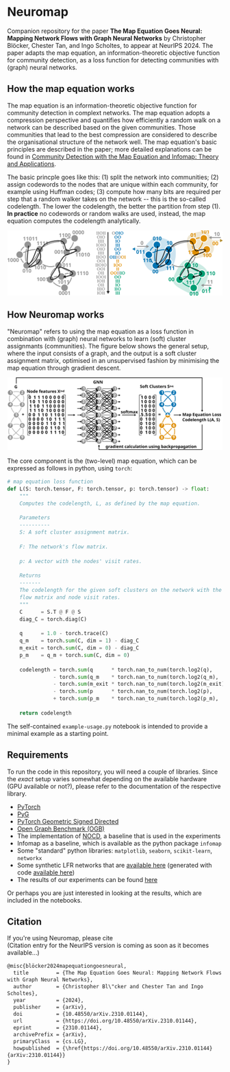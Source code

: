 # Neuromap
Companion repository for the paper **The Map Equation Goes Neural: Mapping Network Flows with Graph Neural Networks** by Christopher Blöcker, Chester Tan, and Ingo Scholtes, to appear at NeurIPS 2024.
The paper adapts the map equation, an information-theoretic objective function for community detection, as a loss function for detecting communities with (graph) neural networks.

## How the map equation works
The map equation is an information-theoretic objective function for community detection in complext networks.
The map equation adopts a compression perspective and quantifies how efficiently a random walk on a network can be described based on the given communities.
Those communities that lead to the best compression are considered to describe the organisational structure of the network well.
The map equation's basic principles are described in the paper; more detailed explanations can be found in [Community Detection with the Map Equation and Infomap: Theory and Applications](https://arxiv.org/abs/2311.04036).

The basic princple goes like this: (1) split the network into communities; (2) assign codewords to the nodes that are unique within each community, for example using Huffman codes; (3) compute how many bits are required per step that a random walker takes on the network -- this is the so-called codelength. The lower the codelength, the better the partition from step (1).
**In practice** no codewords or random walks are used, instead, the map equation computes the codelength analytically.

<img src="img/map-equation-principle.svg" alt="Two different ways to partition the same network into communities. The right-hand variant leads to a lower codelength." width="800"/>




## How Neuromap works
"Neuromap" refers to using the map equation as a loss function in combination with (graph) neural networks to learn (soft) cluster assignmants (communities).
The figure below shows the general setup, where the input consists of a graph, and the output is a soft cluster assignment matrix, optimised in an unsupervised fashion by minimising the map equation through gradient descent.

<img src="img/neuromap-architecture.svg" alt="The Neuromap architecture for learning soft cluster assignments minimising the map equation through gradient descent." width="800"/>

The core component is the (two-level) map equation, which can be expressed as follows in python, using `torch`:

```python
# map equation loss function
def L(S: torch.tensor, F: torch.tensor, p: torch.tensor) -> float:
    """
    Computes the codelength, L, as defined by the map equation.

    Parameters
    ----------
    S: A soft cluster assignment matrix.

    F: The network's flow matrix.

    p: A vector with the nodes' visit rates.

    Returns
    -------
    The codelength for the given soft clusters on the network with the given
    flow matrix and node visit rates.
    """
    C      = S.T @ F @ S
    diag_C = torch.diag(C)

    q      = 1.0 - torch.trace(C)
    q_m    = torch.sum(C, dim = 1) - diag_C
    m_exit = torch.sum(C, dim = 0) - diag_C
    p_m    = q_m + torch.sum(C, dim = 0)

    codelength = torch.sum(q      * torch.nan_to_num(torch.log2(q),      nan = 0.0)) \
               - torch.sum(q_m    * torch.nan_to_num(torch.log2(q_m),    nan = 0.0)) \
               - torch.sum(m_exit * torch.nan_to_num(torch.log2(m_exit), nan = 0.0)) \
               - torch.sum(p      * torch.nan_to_num(torch.log2(p),      nan = 0.0)) \
               + torch.sum(p_m    * torch.nan_to_num(torch.log2(p_m),    nan = 0.0))

    return codelength
```

The self-contained `example-usage.py` notebook is intended to provide a minimal example as a starting point.

## Requirements
To run the code in this repository, you will need a couple of libraries.
Since the _exact_ setup varies somewhat depending on the available hardware (GPU available or not?), please refer to the documentation of the respective library.
* [PyTorch](https://pytorch.org/)
* [PyG](https://pytorch-geometric.readthedocs.io/en/latest/)
* [PyTorch Geometric Signed Directed](https://pytorch-geometric-signed-directed.readthedocs.io/en/latest/index.html)
* [Open Graph Benchmark (OGB)](https://ogb.stanford.edu/)
* The implementation of [NOCD](https://github.com/shchur/overlapping-community-detection), a baseline that is used in the experiments
* Infomap as a baseline, which is available as the python package `infomap`
* Some "standard" python libraries: `matplotlib`, `seaborn`, `scikit-learn`, `networkx`
* Some synthetic LFR networks that are [available here]() (generated with code [available here](https://sites.google.com/site/andrealancichinetti/benchmarks))
* The results of our experiments can be found [here]()

Or perhaps you are just interested in looking at the results, which are included in the notebooks.

## Citation
If you're using Neuromap, please cite \
(Citation entry for the NeurIPS version is coming as soon as it becomes available...)
```bibtext
@misc{blöcker2024mapequationgoesneural,
  title         = {The Map Equation Goes Neural: Mapping Network Flows with Graph Neural Networks},
  author        = {Christopher Bl\"cker and Chester Tan and Ingo Scholtes},
  year          = {2024},
  publisher     = {arXiv},
  doi           = {10.48550/arXiv.2310.01144},
  url           = {https://doi.org/10.48550/arXiv.2310.01144},
  eprint        = {2310.01144},
  archivePrefix = {arXiv},
  primaryClass  = {cs.LG},
  howpublished  = {\href{https://doi.org/10.48550/arXiv.2310.01144}{arXiv:2310.01144}}
}
```